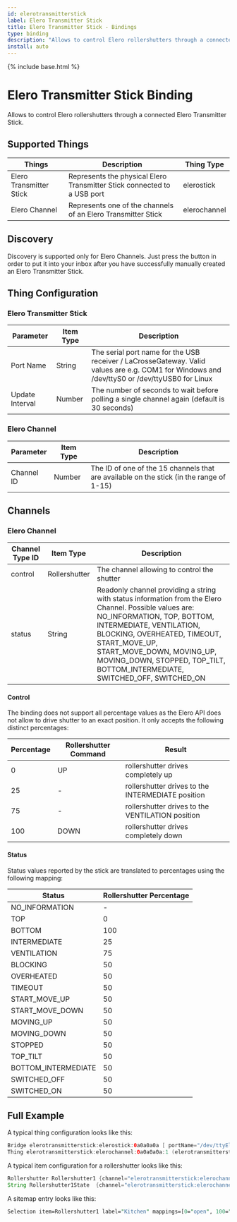 ```yaml
---
id: elerotransmitterstick
label: Elero Transmitter Stick
title: Elero Transmitter Stick - Bindings
type: binding
description: "Allows to control Elero rollershutters through a connected Elero Transmitter Stick."
install: auto
---
```


<!-- Attention authors: Do not edit directly. Please add your changes to the appropriate source repository -->

{% include base.html %}

# Elero Transmitter Stick Binding

Allows to control Elero rollershutters through a connected Elero Transmitter Stick.

## Supported Things

| Things                  | Description                                                                          | Thing Type   |
|-------------------------|--------------------------------------------------------------------------------------|--------------|
| Elero Transmitter Stick | Represents the physical Elero Transmitter Stick connected to a USB port              | elerostick   |
| Elero Channel           | Represents one of the channels of an Elero Transmitter Stick                         | elerochannel |

## Discovery

Discovery is supported only for Elero Channels. Just press the button in order to put it into your inbox after you have successfully manually created an Elero Transmitter Stick.

## Thing Configuration

### Elero Transmitter Stick

| Parameter     | Item Type | Description                                                                                                                                  |
|---------------|-----------|----------------------------------------------------------------------------------------------------------------------------------------------|
| Port Name       | String    | The serial port name for the USB receiver / LaCrosseGateway. Valid values are e.g. COM1 for Windows and /dev/ttyS0 or /dev/ttyUSB0 for Linux |
| Update Interval | Number    | The number of seconds to wait before polling a single channel again (default is 30 seconds) |

### Elero Channel

| Parameter     | Item Type | Description                                                                                                                                  |
|---------------|-----------|----------------------------------------------------------------------------------------------------------------------------------------------|
| Channel ID | Number    | The ID of one of the 15 channels that are available on the stick (in the range of 1-15) |

## Channels

### Elero Channel

| Channel Type ID | Item Type             | Description                                       |
|-----------------|-----------------------|---------------------------------------------------|
| control         | Rollershutter         | The channel allowing to control the shutter       |
| status          | String                | Readonly channel providing a string with status information from the Elero Channel. Possible values are: NO_INFORMATION, TOP, BOTTOM, INTERMEDIATE, VENTILATION, BLOCKING, OVERHEATED, TIMEOUT, START_MOVE_UP, START_MOVE_DOWN, MOVING_UP, MOVING_DOWN, STOPPED, TOP_TILT, BOTTOM_INTERMEDIATE, SWITCHED_OFF, SWITCHED_ON |

#### Control

The binding does not support all percentage values as the Elero API does not allow to drive shutter to an exact position.
It only accepts the following distinct percentages:

| Percentage | Rollershutter Command | Result                                            |
|------------|-----------------------|---------------------------------------------------|
| 0          | UP                    | rollershutter drives completely up                |
| 25         | -                     | rollershutter drives to the INTERMEDIATE position |
| 75         | -                     | rollershutter drives to the VENTILATION position  |
| 100        | DOWN                  | rollershutter drives completely down              |

#### Status

Status values reported by the stick are translated to percentages using the following mapping:

| Status              | Rollershutter Percentage |
|---------------------|--------------------------|
| NO_INFORMATION      | -                        |
| TOP                 | 0                        |
| BOTTOM              | 100                      |
| INTERMEDIATE        | 25                       |
| VENTILATION         | 75                       |
| BLOCKING            | 50                       |
| OVERHEATED          | 50                       |
| TIMEOUT             | 50                       |
| START_MOVE_UP       | 50                       |
| START_MOVE_DOWN     | 50                       |
| MOVING_UP           | 50                       |
| MOVING_DOWN         | 50                       |
| STOPPED             | 50                       |
| TOP_TILT            | 50                       |
| BOTTOM_INTERMEDIATE | 50                       |
| SWITCHED_OFF        | 50                       |
| SWITCHED_ON         | 50                       |

## Full Example

A typical thing configuration looks like this:

```java
Bridge elerotransmitterstick:elerostick:0a0a0a0a [ portName="/dev/ttyElero2", updateInterval=5000 ]
Thing elerotransmitterstick:elerochannel:0a0a0a0a:1 (elerotransmitterstick:elerostick:0a0a0a0a) [ channelId=1 ]
```

A typical item configuration for a rollershutter looks like this:

```java
Rollershutter Rollershutter1 {channel="elerotransmitterstick:elerochannel:0a0a0a0a:1:control",autoupdate="false" }
String Rollershutter1State  {channel="elerotransmitterstick:elerochannel:0a0a0a0a:1:status" }
```

A sitemap entry looks like this:

```perl
Selection item=Rollershutter1 label="Kitchen" mappings=[0="open", 100="closed", 25="shading"]
```

